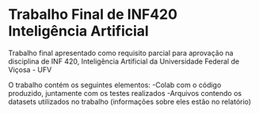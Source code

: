 # Trabalho Final de INF420 Inteligência Artificial
Trabalho final apresentado como requisito parcial para aprovação na disciplina de INF 420, Inteligência Artificial da Universidade Federal de Viçosa - UFV

O trabalho contém os seguintes elementos:
-Colab com o código produzido, juntamente com os testes realizados
-Arquivos contendo os datasets utilizados no trabalho (informações sobre eles estão no relatório)
